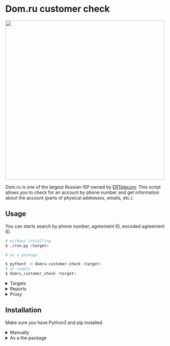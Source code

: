 # Dom.ru customer check

<img src="https://user-images.githubusercontent.com/31013580/148692070-7ba0f25b-bf82-4448-9967-f24bad7f8538.png" width="500">

Dom.ru is one of the largest Russian ISP owned by [ERTelecom](https://en.wikipedia.org/wiki/ERTelecom). This script allows you to check for an account by phone number and get information about the account (parts of physical addresses, emails, etc.). 

## Usage

You can starts search by phone number, agreement ID, encoded agreement ID.

```sh
# without installing
$ ./run.py <target>

# as a package

$ python3 -m domru-customer-check <target>
# or simply
$ domru_customer_check <target>
```

<details>
<summary>Targets</summary>

Specify targets one or more times:
```sh
$ domru_customer_check 79194108310 79876543210

Collected 57 domains
100%|████████████████████████████████| 114/114 [00:08<00:00, 12.69it/s]
Target: 79194108310 (sbor)
Results found: 1
1) Contact Id: 9644224
Contact Type: 2
Agreement Id: 10557305
Row: ********6538
Address: Санкт-Петербург, Ш*************************, ******, 29, п.1

------------------------------
Target: 79194108310 (interzet)
Results found: 1
1) Contact Id: 9644224
Contact Type: 2
Agreement Id: 10557305
Row: ********6538
Address: Санкт-Петербург, Ш******************************, ******, 29, п.1

------------------------------
Target: 79876543210 (dzr)
Results found: 1
1) Contact Id: 4453093
Contact Type: 2
Agreement Id: 3291977
Row: ********0493
Address: Нижний Новгород, П**************************, **, 5, п.1

------------------------------
Target: 79876543210 (nn)
Results found: 1
1) Contact Id: 4453093
Contact Type: 2
Agreement Id: 3291977
Row: ********0493
Address: Нижний Новгород, П****************************, **, 5, п.1

------------------------------
Target: 79876543210 (tmn)
Results found: 3
1) Contact Id: 9847820
Contact Type: 2
Agreement Id: 2106611
Row: ********6127
Address: Тюмень, К**************************, **, 24, п.1

2) Contact Id: 9858960
Contact Type: 2
Agreement Id: 2112488
Row: ********0138
Address: Исетское  С, И*****************, ***********, 6, 1, п.1

3) Contact Id: 9882656
Contact Type: 2
Agreement Id: 2158682
Row: ********5413
Address: Тюмень, П*****************, *****, 61, п.1

------------------------------
Total found: 7
```

Or use a file with targets list:
```sh
$ domru_customer_check --target-list targets.txt
```

Or combine tool with other through input/output pipelining:
```sh
$ cat list.txt | domru_customer_check --targets-from-stdin
```
</details>

<details>
<summary>Reports</summary>

The skeleton implements CSV reports:

![telegram-cloud-photo-size-2-5393582422823647056-y](https://user-images.githubusercontent.com/31013580/148692023-d1146588-4b42-431f-81f1-4d02517d2597.jpg)
  
```sh
$ domru_customer_check 79194108310 79876543210 -oC results.csv
...
Results were saved to file results.csv

$ head -n 4 results.csv
"Target","Row","Address","Contact Id","Contact Type","Agreement Id"
"79194108310 (interzet)","********6538","Санкт-Петербург, Ш*****************, ******, 29, п.1","9644224","2","10557305"
"79194108310 (sbor)","********6538","Санкт-Петербург, Ш*************************, ******, 29, п.1","9644224","2","10557305"
"79876543210 (dzr)","********0493","Нижний Новгород, П**********************, **, 5, п.1","4453093","2","3291977"
```

And can save console output to text file separately:
```sh
domru_customer_check 79194108310 79876543210 -oT results.txt
...
$ head -n 7 results.txt
Target: 79194108310 (interzet)
Results found: 1
1) Contact Id: 9644224
Contact Type: 2
Agreement Id: 10557305
Row: ********6538
Address: Санкт-Петербург, Ш*************************, ******, 29, п.1
```
</details>

<details>
<summary>Proxy</summary>

The tool supports proxy:
```sh
$ domru_customer_check www.google.com --proxy http://localhost:8080
```
</details>

## Installation

Make sure you have Python3 and pip installed.


<details>
<summary>Manually</summary>

1. Clone or [download](https://github.com/soxoj/domru-customer-check/archive/refs/heads/main.zip) respository
```sh
$ git clone git@github.com:soxoj/domru-customer-check.git
```

2. Install dependencies
```sh
$ pip3 install -r requirements.txt
```
</details>

<details>
<summary>As a the package</summary>

You can clone/download repo and install it from the directory to use as a Python package.
```sh
$ pip3 install .
```
</details>
